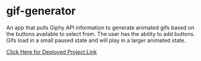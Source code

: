 # gif-generator
An app that pulls Giphy API information to generate animated gifs based on the buttons available to select from. The user has the ability to add buttons. Gifs load in a small paused state and will play in a larger animated state. 

[Click Here for Deployed Project Link](https://haz3141.github.io/gif-generator/ "Gif Generator")
